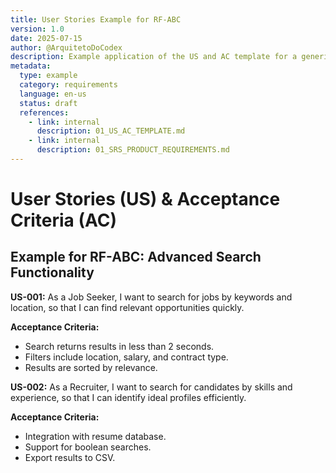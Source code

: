 ```yaml
---
title: User Stories Example for RF-ABC
version: 1.0
date: 2025-07-15
author: @ArquitetoDoCodex
description: Example application of the US and AC template for a generic functional requirement (RF-ABC) in [PROJECT_NAME].
metadata:
  type: example
  category: requirements
  language: en-us
  status: draft
  references:
    - link: internal
      description: 01_US_AC_TEMPLATE.md
    - link: internal
      description: 01_SRS_PRODUCT_REQUIREMENTS.md
---
```


# User Stories (US) & Acceptance Criteria (AC)

## Example for RF-ABC: Advanced Search Functionality

**US-001:** As a Job Seeker, I want to search for jobs by keywords and location, so that I can find relevant opportunities quickly.

**Acceptance Criteria:**
- Search returns results in less than 2 seconds.
- Filters include location, salary, and contract type.
- Results are sorted by relevance.

**US-002:** As a Recruiter, I want to search for candidates by skills and experience, so that I can identify ideal profiles efficiently.

**Acceptance Criteria:**
- Integration with resume database.
- Support for boolean searches.
- Export results to CSV.